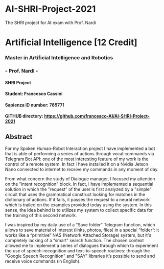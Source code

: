 # AI-SHRI-Project-2021
The SHRI project for AI exam with Prof. Nardi

# Artificial Intelligence [12 Credit] 
### Master in Artificial Intelligence and Robotics
### - Prof. Nardi -

#### SHRI Project
#### Student: Francesco Cassini
#### Sapienza ID number: 785771
#### GITHUB directory:  https://github.com/francesco-AI/AI-SHRI-Project-2021


## Abstract

For my Spoken Human-Robot Interaction project I have implemented a bot that is able of performing a series of actions through vocal commands via Telegram Bot API:  one of the most interesting feature of my work is the control of a remote system. In fact I have installed it on a Nvidia Jetson Nano connected to internet to receive my commands in any moment of day.

From what concern the study of Dialogue manager, I focused my attention on the "intent recognition" block. In fact, I have implemented a sequential solution in which the "request" of the user is first analyzed by a "simple" circuit that uses the grammatical construct looking for matches in the dictionary of actions.
If it fails, it passes the request to a neural network which is trailed on the examples provided today using the system. In this sense, the idea behind is to utilizes my system to collect specific data for the training of this second network.

I was inspired by my daily use of a “Save folder” Telegram function, which allows to save material of interest (links, photos, files) in a special “folder”: it works like a “primitive” NAS (Network Attached Storage) system, but it's completely lacking of a “smart”  search function.
The chosen context allowed me to implement a series of dialogues through which to experiment the use of speech-recognition and text-to-speech routines: through the "Google Speech Recognition" and "SAY" libraries it’s possible to send and receive voice commands (in English).

